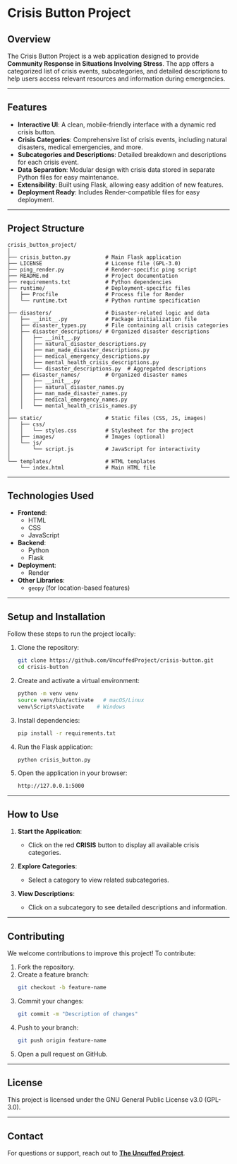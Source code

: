 # Crisis Button Project

## **Overview**
The Crisis Button Project is a web application designed to provide **Community Response in Situations Involving Stress**. The app offers a categorized list of crisis events, subcategories, and detailed descriptions to help users access relevant resources and information during emergencies.

---

## **Features**
- **Interactive UI**: A clean, mobile-friendly interface with a dynamic red crisis button.
- **Crisis Categories**: Comprehensive list of crisis events, including natural disasters, medical emergencies, and more.
- **Subcategories and Descriptions**: Detailed breakdown and descriptions for each crisis event.
- **Data Separation**: Modular design with crisis data stored in separate Python files for easy maintenance.
- **Extensibility**: Built using Flask, allowing easy addition of new features.
- **Deployment Ready**: Includes Render-compatible files for easy deployment.

---

## **Project Structure**
```plaintext
crisis_button_project/
│
├── crisis_button.py           # Main Flask application
├── LICENSE                    # License file (GPL-3.0)
├── ping_render.py             # Render-specific ping script
├── README.md                  # Project documentation
├── requirements.txt           # Python dependencies
├── runtime/                   # Deployment-specific files
│   ├── Procfile               # Process file for Render
│   └── runtime.txt            # Python runtime specification
│
├── disasters/                 # Disaster-related logic and data
│   ├── __init__.py            # Package initialization file
│   ├── disaster_types.py      # File containing all crisis categories
│   ├── disaster_descriptions/ # Organized disaster descriptions
│   │   ├── __init__.py
│   │   ├── natural_disaster_descriptions.py
│   │   ├── man_made_disaster_descriptions.py
│   │   ├── medical_emergency_descriptions.py
│   │   ├── mental_health_crisis_descriptions.py
│   │   └── disaster_descriptions.py  # Aggregated descriptions
│   ├── disaster_names/        # Organized disaster names
│   │   ├── __init__.py
│   │   ├── natural_disaster_names.py
│   │   ├── man_made_disaster_names.py
│   │   ├── medical_emergency_names.py
│   │   └── mental_health_crisis_names.py
│
├── static/                    # Static files (CSS, JS, images)
│   ├── css/
│   │   └── styles.css         # Stylesheet for the project
│   ├── images/                # Images (optional)
│   └── js/
│       └── script.js          # JavaScript for interactivity
│
└── templates/                 # HTML templates
    └── index.html             # Main HTML file
```

---

## **Technologies Used**
- **Frontend**:
  - HTML
  - CSS
  - JavaScript
- **Backend**:
  - Python
  - Flask
- **Deployment**:
  - Render
- **Other Libraries**:
  - `geopy` (for location-based features)

---

## **Setup and Installation**
Follow these steps to run the project locally:

1. Clone the repository:
   ```bash
   git clone https://github.com/UncuffedProject/crisis-button.git
   cd crisis-button
   ```

2. Create and activate a virtual environment:
   ```bash
   python -m venv venv
   source venv/bin/activate   # macOS/Linux
   venv\Scripts\activate    # Windows
   ```

3. Install dependencies:
   ```bash
   pip install -r requirements.txt
   ```

4. Run the Flask application:
   ```bash
   python crisis_button.py
   ```

5. Open the application in your browser:
   ```
   http://127.0.0.1:5000
   ```

---

## **How to Use**
1. **Start the Application**:
   - Click on the red **CRISIS** button to display all available crisis categories.

2. **Explore Categories**:
   - Select a category to view related subcategories.

3. **View Descriptions**:
   - Click on a subcategory to see detailed descriptions and information.

---

## **Contributing**
We welcome contributions to improve this project! To contribute:
1. Fork the repository.
2. Create a feature branch:
   ```bash
   git checkout -b feature-name
   ```
3. Commit your changes:
   ```bash
   git commit -m "Description of changes"
   ```
4. Push to your branch:
   ```bash
   git push origin feature-name
   ```
5. Open a pull request on GitHub.

---

## **License**
This project is licensed under the GNU General Public License v3.0 (GPL-3.0).

---

## **Contact**
For questions or support, reach out to **[The Uncuffed Project](https://www.TheUncuffedProject.org)**.
